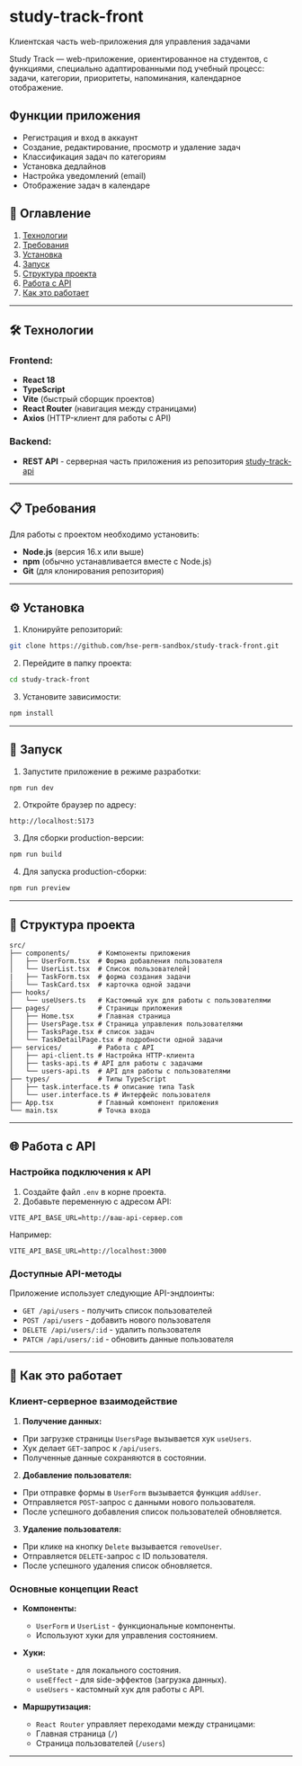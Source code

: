 # study-track-front
Клиентская часть web-приложения для управления задачами

Study Track — web-приложение, ориентированное на студентов, с функциями, специально адаптированными под учебный процесс: задачи, категории, приоритеты, напоминания, календарное отображение.

## Функции приложения

- Регистрация и вход в аккаунт
- Создание, редактирование, просмотр и удаление задач
- Классификация задач по категориям
- Установка дедлайнов
- Настройка уведомлений (email)
- Отображение задач в календаре

## 📌 Оглавление
1. [Технологии](#технологии)
2. [Требования](#требования)
3. [Установка](#установка)
4. [Запуск](#запуск)
5. [Структура проекта](#структура-проекта)
6. [Работа с API](#работа-с-api)
7. [Как это работает](#как-это-работает)

---

## 🛠 Технологии

### Frontend:
- **React 18**
- **TypeScript**
- **Vite** (быстрый сборщик проектов)
- **React Router** (навигация между страницами)
- **Axios** (HTTP-клиент для работы с API)

### Backend:
- **REST API** - серверная часть приложения из репозитория [study-track-api](https://github.com/hse-perm-sandbox/study-track-api/tree/main)

---

## 📋 Требования

Для работы с проектом необходимо установить:
- **Node.js** (версия 16.x или выше)
- **npm** (обычно устанавливается вместе с Node.js)
- **Git** (для клонирования репозитория)

---

## ⚙️ Установка

1. Клонируйте репозиторий:
  ```bash
  git clone https://github.com/hse-perm-sandbox/study-track-front.git
  ```

2. Перейдите в папку проекта:
  ```bash
  cd study-track-front
  ```

3. Установите зависимости:
  ```bash
  npm install
  ```

---

## 🚀 Запуск

1. Запустите приложение в режиме разработки:
  ```bash
  npm run dev
  ```

2. Откройте браузер по адресу:
  ```
  http://localhost:5173
  ```

3. Для сборки production-версии:
  ```bash
  npm run build
  ```

4. Для запуска production-сборки:
  ```bash
  npm run preview
  ```

---

## 📂 Структура проекта

```plaintext
src/
├── components/       # Компоненты приложения
│   ├── UserForm.tsx  # Форма добавления пользователя
│   └── UserList.tsx  # Список пользователей|
|   ├── TaskForm.tsx  # форма создания задачи
│   └── TaskCard.tsx  # карточка одной задачи
├── hooks/
│   └── useUsers.ts   # Кастомный хук для работы с пользователями
├── pages/            # Страницы приложения
│   ├── Home.tsx      # Главная страница
│   ├── UsersPage.tsx # Страница управления пользователями
│   ├── TasksPage.tsx # список задач
│   └── TaskDetailPage.tsx # подробности одной задачи
├── services/         # Работа с API
│   ├── api-client.ts # Настройка HTTP-клиента
│   ├── tasks-api.ts # API для работы с задачами
│   └── users-api.ts  # API для работы с пользователями
├── types/            # Типы TypeScript
│   ├── task.interface.ts # описание типа Task
│   └── user.interface.ts # Интерфейс пользователя
├── App.tsx           # Главный компонент приложения
└── main.tsx          # Точка входа
```

---

## 🌐 Работа с API

### Настройка подключения к API

1. Создайте файл `.env` в корне проекта.
2. Добавьте переменную с адресом API:
  ```
  VITE_API_BASE_URL=http://ваш-api-сервер.com
  ```
  Например:
  ```
  VITE_API_BASE_URL=http://localhost:3000
  ```

### Доступные API-методы

Приложение использует следующие API-эндпоинты:
- `GET /api/users` - получить список пользователей
- `POST /api/users` - добавить нового пользователя
- `DELETE /api/users/:id` - удалить пользователя
- `PATCH /api/users/:id` - обновить данные пользователя

---

## 🤔 Как это работает

### Клиент-серверное взаимодействие

1. **Получение данных:**
  - При загрузке страницы `UsersPage` вызывается хук `useUsers`.
  - Хук делает `GET`-запрос к `/api/users`.
  - Полученные данные сохраняются в состоянии.

2. **Добавление пользователя:**
  - При отправке формы в `UserForm` вызывается функция `addUser`.
  - Отправляется `POST`-запрос с данными нового пользователя.
  - После успешного добавления список пользователей обновляется.

3. **Удаление пользователя:**
  - При клике на кнопку `Delete` вызывается `removeUser`.
  - Отправляется `DELETE`-запрос с ID пользователя.
  - После успешного удаления список обновляется.

### Основные концепции React

- **Компоненты:**
  - `UserForm` и `UserList` - функциональные компоненты.
  - Используют хуки для управления состоянием.

- **Хуки:**
  - `useState` - для локального состояния.
  - `useEffect` - для side-эффектов (загрузка данных).
  - `useUsers` - кастомный хук для работы с API.

- **Маршрутизация:**
  - `React Router` управляет переходами между страницами:
   - Главная страница (`/`)
   - Страница пользователей (`/users`)

---
